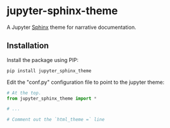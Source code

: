 # jupyter-sphinx-theme
A Jupyter [Sphinx](http://www.sphinx-doc.org/en/stable/) theme for narrative
documentation.

## Installation
Install the package using PIP:

```bash
pip install jupyter_sphinx_theme
```

Edit the "conf.py" configuration file to point to the jupyter theme:

```python
# At the top.
from jupyter_sphinx_theme import *

# ...

# Comment out the `html_theme =` line
```
